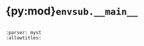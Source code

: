 # {py:mod}`envsub.__main__`

```{py:module} envsub.__main__
```

```{autodoc2-docstring} envsub.__main__
:parser: myst
:allowtitles:
```
